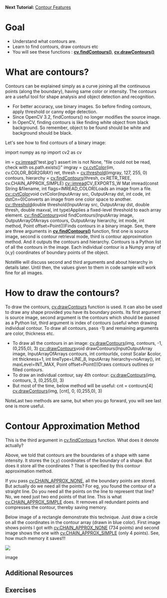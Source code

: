 
**Next Tutorial:** [Contour Features](../../dd/d49/tutorial_py_contour_features.html "../../dd/d49/tutorial_py_contour_features.html")   

# Goal

* Understand what contours are.
* Learn to find contours, draw contours etc
* You will see these functions : **[cv.findContours()](../../d3/dc0/group__imgproc__shape.html#gadf1ad6a0b82947fa1fe3c3d497f260e0 "Finds contours in a binary image.")**, **[cv.drawContours()](../../d6/d6e/group__imgproc__draw.html#ga746c0625f1781f1ffc9056259103edbc "Draws contours outlines or filled contours.")**

# What are contours?

Contours can be explained simply as a curve joining all the continuous points (along the boundary), having same color or intensity. The contours are a useful tool for shape analysis and object detection and recognition.

* For better accuracy, use binary images. So before finding contours, apply threshold or canny edge detection.
* Since OpenCV 3.2, findContours() no longer modifies the source image.
* In OpenCV, finding contours is like finding white object from black background. So remember, object to be found should be white and background should be black.

Let's see how to find contours of a binary image: 

import numpy as np
import cv2 as cv

im = [cv.imread](../../d4/da8/group__imgcodecs.html#gab32ee19e22660912565f8140d0f675a8 "../../d4/da8/group__imgcodecs.html#gab32ee19e22660912565f8140d0f675a8")('test.jpg')
assert im is not None, "file could not be read, check with os.path.exists()"
imgray = [cv.cvtColor](../../d8/d01/group__imgproc__color__conversions.html#ga397ae87e1288a81d2363b61574eb8cab "../../d8/d01/group__imgproc__color__conversions.html#ga397ae87e1288a81d2363b61574eb8cab")(im, cv.COLOR\_BGR2GRAY)
ret, thresh = [cv.threshold](../../d7/d1b/group__imgproc__misc.html#gae8a4a146d1ca78c626a53577199e9c57 "../../d7/d1b/group__imgproc__misc.html#gae8a4a146d1ca78c626a53577199e9c57")(imgray, 127, 255, 0)
contours, hierarchy = [cv.findContours](../../d3/dc0/group__imgproc__shape.html#gadf1ad6a0b82947fa1fe3c3d497f260e0 "../../d3/dc0/group__imgproc__shape.html#gadf1ad6a0b82947fa1fe3c3d497f260e0")(thresh, cv.RETR\_TREE, cv.CHAIN\_APPROX\_SIMPLE)
[cv::imread](../../d4/da8/group__imgcodecs.html#gab32ee19e22660912565f8140d0f675a8 "../../d4/da8/group__imgcodecs.html#gab32ee19e22660912565f8140d0f675a8")CV\_EXPORTS\_W Mat imread(const String &filename, int flags=IMREAD\_COLOR)Loads an image from a file.
[cv::cvtColor](../../d8/d01/group__imgproc__color__conversions.html#ga397ae87e1288a81d2363b61574eb8cab "../../d8/d01/group__imgproc__color__conversions.html#ga397ae87e1288a81d2363b61574eb8cab")void cvtColor(InputArray src, OutputArray dst, int code, int dstCn=0)Converts an image from one color space to another.
[cv::threshold](../../d7/d1b/group__imgproc__misc.html#gae8a4a146d1ca78c626a53577199e9c57 "../../d7/d1b/group__imgproc__misc.html#gae8a4a146d1ca78c626a53577199e9c57")double threshold(InputArray src, OutputArray dst, double thresh, double maxval, int type)Applies a fixed-level threshold to each array element.
[cv::findContours](../../d3/dc0/group__imgproc__shape.html#gadf1ad6a0b82947fa1fe3c3d497f260e0 "../../d3/dc0/group__imgproc__shape.html#gadf1ad6a0b82947fa1fe3c3d497f260e0")void findContours(InputArray image, OutputArrayOfArrays contours, OutputArray hierarchy, int mode, int method, Point offset=Point())Finds contours in a binary image.
 See, there are three arguments in **[cv.findContours()](../../d3/dc0/group__imgproc__shape.html#gadf1ad6a0b82947fa1fe3c3d497f260e0 "Finds contours in a binary image.")** function, first one is source image, second is contour retrieval mode, third is contour approximation method. And it outputs the contours and hierarchy. Contours is a Python list of all the contours in the image. Each individual contour is a Numpy array of (x,y) coordinates of boundary points of the object.

NoteWe will discuss second and third arguments and about hierarchy in details later. Until then, the values given to them in code sample will work fine for all images.
# How to draw the contours?

To draw the contours, [cv.drawContours](../../d6/d6e/group__imgproc__draw.html#ga746c0625f1781f1ffc9056259103edbc "Draws contours outlines or filled contours.") function is used. It can also be used to draw any shape provided you have its boundary points. Its first argument is source image, second argument is the contours which should be passed as a Python list, third argument is index of contours (useful when drawing individual contour. To draw all contours, pass -1) and remaining arguments are color, thickness etc.

* To draw all the contours in an image: [cv.drawContours](../../d6/d6e/group__imgproc__draw.html#ga746c0625f1781f1ffc9056259103edbc "../../d6/d6e/group__imgproc__draw.html#ga746c0625f1781f1ffc9056259103edbc")(img, contours, -1, (0,255,0), 3)
[cv::drawContours](../../d6/d6e/group__imgproc__draw.html#ga746c0625f1781f1ffc9056259103edbc "../../d6/d6e/group__imgproc__draw.html#ga746c0625f1781f1ffc9056259103edbc")void drawContours(InputOutputArray image, InputArrayOfArrays contours, int contourIdx, const Scalar &color, int thickness=1, int lineType=LINE\_8, InputArray hierarchy=noArray(), int maxLevel=INT\_MAX, Point offset=Point())Draws contours outlines or filled contours.
* To draw an individual contour, say 4th contour: [cv.drawContours](../../d6/d6e/group__imgproc__draw.html#ga746c0625f1781f1ffc9056259103edbc "../../d6/d6e/group__imgproc__draw.html#ga746c0625f1781f1ffc9056259103edbc")(img, contours, 3, (0,255,0), 3)
* But most of the time, below method will be useful: cnt = contours[4]
[cv.drawContours](../../d6/d6e/group__imgproc__draw.html#ga746c0625f1781f1ffc9056259103edbc "../../d6/d6e/group__imgproc__draw.html#ga746c0625f1781f1ffc9056259103edbc")(img, [cnt], 0, (0,255,0), 3)

NoteLast two methods are same, but when you go forward, you will see last one is more useful.
# Contour Approximation Method

This is the third argument in [cv.findContours](../../d3/dc0/group__imgproc__shape.html#gadf1ad6a0b82947fa1fe3c3d497f260e0 "Finds contours in a binary image.") function. What does it denote actually?

Above, we told that contours are the boundaries of a shape with same intensity. It stores the (x,y) coordinates of the boundary of a shape. But does it store all the coordinates ? That is specified by this contour approximation method.

If you pass [cv.CHAIN\_APPROX\_NONE](../../d3/dc0/group__imgproc__shape.html#gga4303f45752694956374734a03c54d5ffaf7d9a3582d021d5dadcb0e37201a62f8 "../../d3/dc0/group__imgproc__shape.html#gga4303f45752694956374734a03c54d5ffaf7d9a3582d021d5dadcb0e37201a62f8"), all the boundary points are stored. But actually do we need all the points? For eg, you found the contour of a straight line. Do you need all the points on the line to represent that line? No, we need just two end points of that line. This is what [cv.CHAIN\_APPROX\_SIMPLE](../../d3/dc0/group__imgproc__shape.html#gga4303f45752694956374734a03c54d5ffa5f2883048e654999209f88ba04c302f5 "../../d3/dc0/group__imgproc__shape.html#gga4303f45752694956374734a03c54d5ffa5f2883048e654999209f88ba04c302f5") does. It removes all redundant points and compresses the contour, thereby saving memory.

Below image of a rectangle demonstrate this technique. Just draw a circle on all the coordinates in the contour array (drawn in blue color). First image shows points I got with [cv.CHAIN\_APPROX\_NONE](../../d3/dc0/group__imgproc__shape.html#gga4303f45752694956374734a03c54d5ffaf7d9a3582d021d5dadcb0e37201a62f8 "../../d3/dc0/group__imgproc__shape.html#gga4303f45752694956374734a03c54d5ffaf7d9a3582d021d5dadcb0e37201a62f8") (734 points) and second image shows the one with [cv.CHAIN\_APPROX\_SIMPLE](../../d3/dc0/group__imgproc__shape.html#gga4303f45752694956374734a03c54d5ffa5f2883048e654999209f88ba04c302f5 "../../d3/dc0/group__imgproc__shape.html#gga4303f45752694956374734a03c54d5ffa5f2883048e654999209f88ba04c302f5") (only 4 points). See, how much memory it saves!!!

![](../../none.jpg)

image
## Additional Resources

## Exercises

